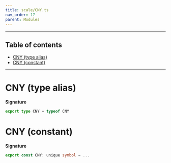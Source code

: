 ```yaml
---
title: scale/CNY.ts
nav_order: 17
parent: Modules
---
```


---

<h2 class="text-delta">Table of contents</h2>

- [CNY (type alias)](#cny-type-alias)
- [CNY (constant)](#cny-constant)

---

# CNY (type alias)

**Signature**

```ts
export type CNY = typeof CNY
```

# CNY (constant)

**Signature**

```ts
export const CNY: unique symbol = ...
```
